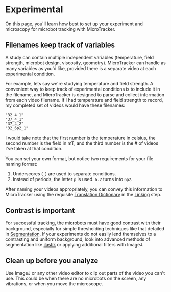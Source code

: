# Experimental
On this page, you'll learn how best to set up your experiment and microscopy for microbot tracking with MicroTracker.

## Filenames keep track of variables
A study can contain multiple independent variables (temperature, field strength, microbot design, viscosity, geometry). MicroTracker can handle as many variables as you'd like, provided there is a separate video at each experimental condition.

For example, lets say we're studying temperature and field strength. A convenient way to keep track of experimental conditions is to include it in the filename, and MicroTracker is designed to parse and collect information from each video filename. If I had temperature and field strength to record, my completed set of videos would have these filenames:

```
"32_4_1"
"37_4_1"
"37_4_2"
"32_6p2_1"
```

I would take note that the first number is the temperature in celsius, the second number is the field in mT, and the third number is the # of videos I've taken at that condition.

You can set your own format, but notice two requirements for your file naming format:
1. Underscores (`_`) are used to separate conditions.
2. Instead of periods, the letter `p` is used. `6.2` turns into `6p2`.

After naming your videos appropriately, you can convey this information to MicroTracker using the requisite [Translation Dictionary](@ref) in the [Linking](@ref) step.

## Contrast is important
For successful tracking, the microbots must have good contrast with their background, especially for simple thresholding techniques like that detailed in [Segmentation](@ref). If your experiments do not easily lend themselves to a contrasting and uniform background, look into advanced methods of segmentation like [ilastik](https://www.ilastik.org/) or applying additional filters with ImageJ.

## Clean up before you analyze
Use ImageJ or any other video editor to clip out parts of the video you can't use. This could be when there are no microbots on the screen, any vibrations, or when you move the microscope.